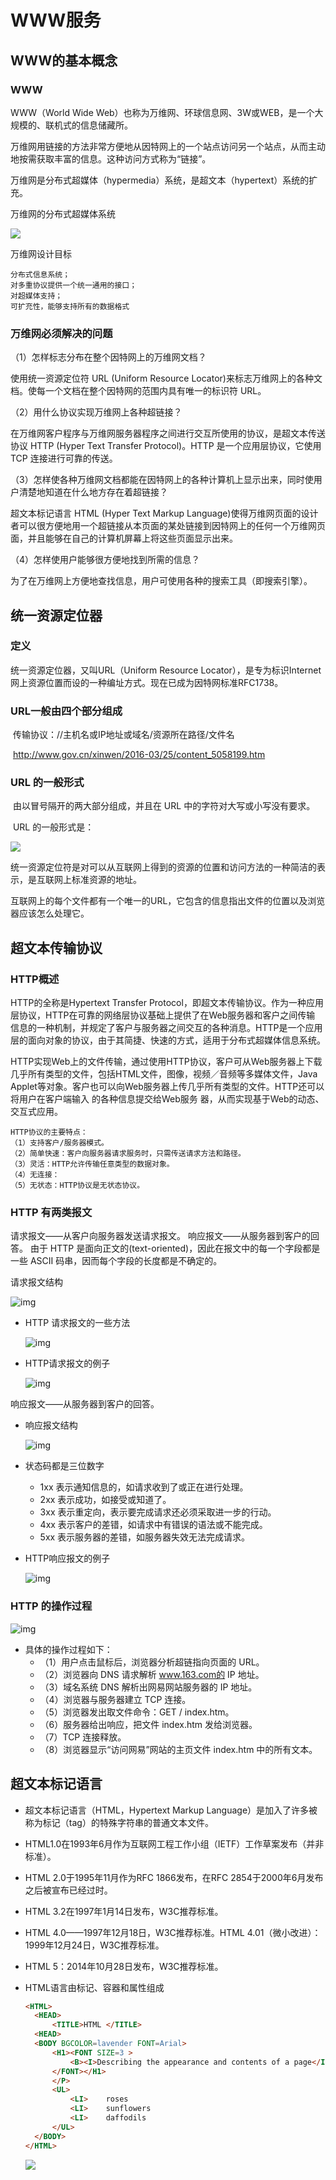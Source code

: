 # WWW服务

## WWW的基本概念

### WWW

WWW（World Wide Web）也称为万维网、环球信息网、3W或WEB，是一个大规模的、联机式的信息储藏所。

万维网用链接的方法非常方便地从因特网上的一个站点访问另一个站点，从而主动地按需获取丰富的信息。这种访问方式称为“链接”。

万维网是分布式超媒体（hypermedia）系统，是超文本（hypertext）系统的扩充。

万维网的分布式超媒体系统

![](https://img1.zlogs.net/19/20191217090537.png)

万维网设计目标

```
分布式信息系统；
对多重协议提供一个统一通用的接口；
对超媒体支持；
可扩充性，能够支持所有的数据格式

```



### 万维网必须解决的问题

（1）怎样标志分布在整个因特网上的万维网文档？

使用统一资源定位符 URL (Uniform Resource Locator)来标志万维网上的各种文档。使每一个文档在整个因特网的范围内具有唯一的标识符 URL。



（2）用什么协议实现万维网上各种超链接？

在万维网客户程序与万维网服务器程序之间进行交互所使用的协议，是超文本传送协议 HTTP (Hyper Text Transfer Protocol)。HTTP 是一个应用层协议，它使用 TCP 连接进行可靠的传送。



（3）怎样使各种万维网文档都能在因特网上的各种计算机上显示出来，同时使用户清楚地知道在什么地方存在着超链接？

超文本标记语言 HTML (Hyper Text Markup Language)使得万维网页面的设计者可以很方便地用一个超链接从本页面的某处链接到因特网上的任何一个万维网页面，并且能够在自己的计算机屏幕上将这些页面显示出来。



（4）怎样使用户能够很方便地找到所需的信息？ 

为了在万维网上方便地查找信息，用户可使用各种的搜索工具（即搜索引擎）。





## 统一资源定位器

### 定义

统一资源定位器，又叫URL（Uniform Resource Locator），是专为标识Internet网上资源位置而设的一种编址方式。现在已成为因特网标准RFC1738。

### URL一般由四个部分组成

​	传输协议：//主机名或IP地址或域名/资源所在路径/文件名

​	http://www.gov.cn/xinwen/2016-03/25/content_5058199.htm

### URL 的一般形式

​	由以冒号隔开的两大部分组成，并且在 URL 中的字符对大写或小写没有要求。

​	URL 的一般形式是：

![](https://img1.zlogs.net/19/20191223192742.png)

统一资源定位符是对可以从互联网上得到的资源的位置和访问方法的一种简洁的表示，是互联网上标准资源的地址。

互联网上的每个文件都有一个唯一的URL，它包含的信息指出文件的位置以及浏览器应该怎么处理它。





## 超文本传输协议

### HTTP概述

HTTP的全称是Hypertext Transfer Protocol，即超文本传输协议。作为一种应用层协议，HTTP在可靠的网络层协议基础上提供了在Web服务器和客户之间传输  信息的一种机制，并规定了客户与服务器之间交互的各种消息。HTTP是一个应用层的面向对象的协议，由于其简捷、快速的方式，适用于分布式超媒体信息系统。

HTTP实现Web上的文件传输，通过使用HTTP协议，客户可从Web服务器上下载几乎所有类型的文件，包括HTML文件，图像，视频／音频等多媒体文件，Java Applet等对象。客户也可以向Web服务器上传几乎所有类型的文件。HTTP还可以将用户在客户端输入 的各种信息提交给Web服务 器，从而实现基于Web的动态、交互式应用。



```
HTTP协议的主要特点：
（1）支持客户/服务器模式。
（2）简单快速：客户向服务器请求服务时，只需传送请求方法和路径。
（3）灵活：HTTP允许传输任意类型的数据对象。
（4）无连接：
（5）无状态：HTTP协议是无状态协议。

```



### HTTP 有两类报文

请求报文——从客户向服务器发送请求报文。
响应报文——从服务器到客户的回答。
由于 HTTP 是面向正文的(text-oriented)，因此在报文中的每一个字段都是一些 ASCII 码串，因而每个字段的长度都是不确定的。





请求报文结构



![img](https://img1.zlogs.net/20/20200115191723.png)

- HTTP 请求报文的一些方法 

  ![img](https://img1.zlogs.net/20/20200115191724.png)

- HTTP请求报文的例子

  ![img](https://img1.zlogs.net/20/20200115191725.png)

响应报文——从服务器到客户的回答。

- 响应报文结构

  ![img](https://img1.zlogs.net/20/20200115191726.png)

- 状态码都是三位数字 

  - 1xx 表示通知信息的，如请求收到了或正在进行处理。
  - 2xx 表示成功，如接受或知道了。
  - 3xx 表示重定向，表示要完成请求还必须采取进一步的行动。
  - 4xx 表示客户的差错，如请求中有错误的语法或不能完成。
  - 5xx 表示服务器的差错，如服务器失效无法完成请求。

- HTTP响应报文的例子

  ![img](https://img1.zlogs.net/20/20200115191727.png)







### HTTP 的操作过程

![img](https://img1.zlogs.net/20/20200115191728.png)

- 具体的操作过程如下：
  - （1）用户点击鼠标后，浏览器分析超链指向页面的 URL。
  - （2）浏览器向 DNS 请求解析 www.163.com的 IP 地址。
  - （3）域名系统 DNS 解析出网易网站服务器的 IP 地址。
  - （4）浏览器与服务器建立 TCP 连接。
  - （5）浏览器发出取文件命令：GET / index.htm。
  - （6）服务器给出响应，把文件 index.htm 发给浏览器。
  - （7）TCP 连接释放。
  - （8）浏览器显示“访问网易”网站的主页文件 index.htm 中的所有文本。





## 超文本标记语言

- 超文本标记语言（HTML，Hypertext Markup Language）是加入了许多被称为标记（tag）的特殊字符串的普通文本文件。

- HTML1.0在1993年6月作为互联网工程工作小组（IETF）工作草案发布（并非标准）。

- HTML 2.0于1995年11月作为RFC 1866发布，在RFC 2854于2000年6月发布之后被宣布已经过时。

- HTML 3.2在1997年1月14日发布，W3C推荐标准。

- HTML 4.0——1997年12月18日，W3C推荐标准。HTML 4.01（微小改进）：1999年12月24日，W3C推荐标准。

- HTML 5：2014年10月28日发布，W3C推荐标准。

- HTML语言由标记、容器和属性组成

  ```html
  <HTML>
  	<HEAD>
  		<TITLE>HTML </TITLE>
  	<HEAD>
  	<BODY BGCOLOR=lavender FONT=Arial>
  		<H1><FONT SIZE=3 >
  			<B><I>Describing the appearance and contents of a page</I></B>
  		</FONT></H1>
  		</P>
  		<UL>
  			<LI>	roses
  			<LI>	sunflowers
  			<LI>	daffodils
  		</UL>
  	</BODY>
  </HTML>
  ```

  

  ![](https://img1.zlogs.net/19/20191223193226.png)